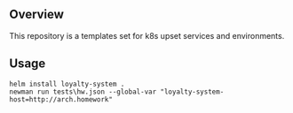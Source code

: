 ## Overview

This repository is a templates set for k8s upset services and environments.

## Usage

```shell
helm install loyalty-system .
newman run tests\hw.json --global-var "loyalty-system-host=http://arch.homework"
```
